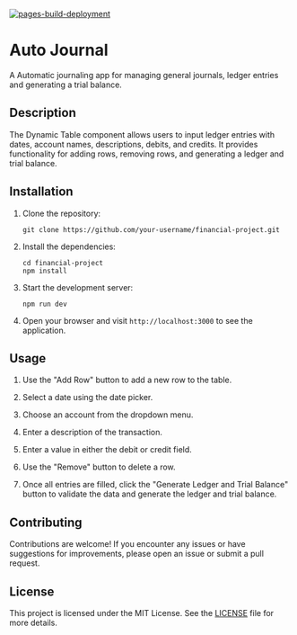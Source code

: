 [![pages-build-deployment](https://github.com/abdullahrecon999/Financial-project/actions/workflows/pages/pages-build-deployment/badge.svg)](https://github.com/abdullahrecon999/Financial-project/actions/workflows/pages/pages-build-deployment)

# Auto Journal

A Automatic journaling app for managing general journals, ledger entries and generating a trial balance.

## Description

The Dynamic Table component allows users to input ledger entries with dates, account names, descriptions, debits, and credits. It provides functionality for adding rows, removing rows, and generating a ledger and trial balance.

## Installation

1. Clone the repository:

   ```shell
   git clone https://github.com/your-username/financial-project.git
   ```

2. Install the dependencies:

   ```shell
   cd financial-project
   npm install
   ```

3. Start the development server:

   ```shell
   npm run dev
   ```

4. Open your browser and visit `http://localhost:3000` to see the application.

## Usage

1. Use the "Add Row" button to add a new row to the table.

2. Select a date using the date picker.

3. Choose an account from the dropdown menu.

4. Enter a description of the transaction.

5. Enter a value in either the debit or credit field.

6. Use the "Remove" button to delete a row.

7. Once all entries are filled, click the "Generate Ledger and Trial Balance" button to validate the data and generate the ledger and trial balance.

## Contributing

Contributions are welcome! If you encounter any issues or have suggestions for improvements, please open an issue or submit a pull request.

## License

This project is licensed under the MIT License. See the [LICENSE](LICENSE) file for more details.
